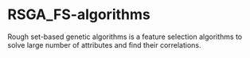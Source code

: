 # RSGA_FS-algorithms
Rough set-based genetic algorithms is a feature selection algorithms to solve large number of attributes and find their correlations.
